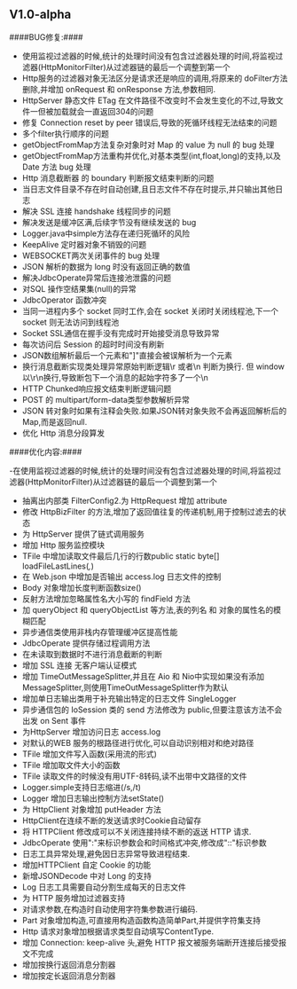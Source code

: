 
## V1.0-alpha ##
 ####BUG修复:####

 - 使用监视过滤器的时候,统计的处理时间没有包含过滤器处理的时间,将监视过滤器(HttpMonitorFilter)从过滤器链的最后一个调整到第一个
 - Http服务的过滤器对象无法区分是请求还是响应的调用,将原来的 doFilter方法删除,并增加 onRequest 和 onResponse 方法,参数相同.
 - HttpServer 静态文件 ETag 在文件路径不改变时不会发生变化的不过,导致文件一但被加载就会一直返回304的问题
 - 修复 Connection reset by peer 错误后,导致的死循环线程无法结束的问题
 - 多个filter执行顺序的问题
 - getObjectFromMap方法复杂对象时对 Map 的 value 为 null 的 bug 处理
 - getObjectFromMap方法重构并优化,对基本类型(int,float,long)的支持,以及 Date 方法 bug 处理
 - Http 消息截断器 的 boundary 判断报文结束判断的问题
 - 当日志文件目录不存在时自动创建,且日志文件不存在时提示,并只输出其他日志
 - 解决 SSL 连接 handshake 线程同步的问题
 - 解决发送是缓冲区满,后续字节没有继续发送的 bug
 - Logger.java中simple方法存在递归死循环的风险
 - KeepAlive 定时器对象不销毁的问题
 - WEBSOCKET两次关闭事件的 bug 处理
 - JSON 解析的数据为 long 时没有返回正确的数值
 - 解决JdbcOperate异常后连接池泄露的问题
 - 对SQL 操作空结果集(null)的异常
 - JdbcOperator 函数冲突
 - 当同一进程内多个 socket 同时工作,会在 socket 关闭时关闭线程池,下一个 socket 则无法访问到线程池
 - Socket SSL通信在握手没有完成时开始接受消息导致异常
 - 每次访问后 Session 的超时时间没有刷新 
 - JSON数组解析最后一个元素和"]"直接会被误解析为一个元素
 - 换行消息截断实现类处理异常原始判断逻辑\r 或者\n 判断为换行. 但 window 以\r\n换行,导致断包下一个消息的起始字符多了一个\n
 - HTTP Chunked响应报文结束判断逻辑问题
 - POST 的 multipart/form-data类型参数解析异常
 - JSON 转对象时如果有注释会失败.如果JSON转对象失败不会再返回解析后的 Map,而是返回null.
 - 优化 Http 消息分段算发


####优化内容:####

 -在使用监视过滤器的时候,统计的处理时间没有包含过滤器处理的时间,将监视过滤器(HttpMonitorFilter)从过滤器链的最后一个调整到第一个
 - 抽离出内部类 FilterConfig2.为 HttpRequest 增加 attribute 
 - 修改 HttpBizFilter 的方法,增加了返回值往复的传递机制,用于控制过滤去的状态
 - 为 HttpServer 提供了链式调用服务
 - 增加 Http 服务监控模块
 - TFile 中增加读取文件最后几行的行数public static byte[] loadFileLastLines(*,*)
 - 在 Web.json 中增加是否输出 access.log 日志文件的控制
 - Body 对象增加长度判断函数size()
 - 反射方法增加忽略属性名大小写的 findField 方法
 - 加 queryObject 和 queryObjectList 等方法,表的列名 和 对象的属性名的模糊匹配
 - 异步通信类使用非栈内存管理缓冲区提高性能
 - JdbcOperate 提供存储过程调用方法
 - 在未读取到数据时不进行消息截断的判断
 - 增加 SSL 连接 无客户端认证模式
 - 增加 TimeOutMessageSplitter,并且在 Aio 和 Nio中实现如果没有添加MessageSplitter,则使用TimeOutMessageSplitter作为默认
 - 增加单日志输出类用于补充输出特定的日志文件 SingleLogger
 - 异步通信包的 IoSession 类的 send 方法修改为 public,但要注意该方法不会出发 on Sent 事件
 - 为HttpServer 增加访问日志 access.log
 - 对默认的WEB 服务的根路径进行优化,可以自动识别相对和绝对路径
 - TFile 增加文件写入函数(采用流的形式)
 - TFile 增加取文件大小的函数
 - TFile 读取文件的时候没有用UTF-8转码,读不出带中文路径的文件
 - Logger.simple支持日志缩进(/s,/t)
 - Logger 增加日志输出控制方法setState()
 - 为 HttpClient 对象增加 putHeader 方法
 - HttpClient在连续不断的发送请求时Cookie自动留存
 - 将 HTTPClient 修改成可以不关闭连接持续不断的返送 HTTP 请求.
 - JdbcOperate 使用":"来标识参数会和时间格式冲突,修改成"::"标识参数
 - 日志工具异常处理,避免因日志异常导致进程结束.
 - 增加HTTPClient 自定 Cookie 的功能
 - 新增JSONDecode 中对 Long 的支持
 - Log 日志工具需要自动分割生成每天的日志文件
 - 为 HTTP 服务增加过滤器支持
 - 对请求参数,在构造时自动使用字符集参数进行编码.
 - Part 对象增加构造,可直接用构造函数构造简单Part,并提供字符集支持
 - Http 请求对象增加根据请求类型自动填写ContentType.
 - 增加 Connection: keep-alive 头,避免 HTTP 报文被服务端断开连接后接受报文不完成
 - 增加按换行返回消息分割器
 - 增加按定长返回消息分割器
 
 